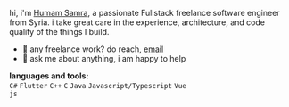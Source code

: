 hi, i'm [Humam Samra](https://humamsamra.github.io/), a passionate Fullstack freelance software engineer from Syria. i take great care in the experience, architecture, and code quality of the things I build.

- 💼 any freelance work? do reach, [email](mailto:humamdaraya@gmail.com)
- 💬 ask me about anything, i am happy to help

**languages and tools:**  
<code>C#</code>
<code>Flutter</code>
<code>C++</code>
<code>C</code>
<code>Java</code>
<code>Javascript/Typescript</code>
<code>Vue js</code>

